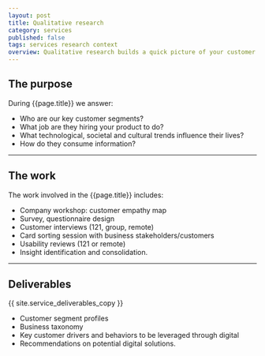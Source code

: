 ```yaml
---
layout: post
title: Qualitative research
category: services
published: false
tags: services research context
overview: Qualitative research builds a quick picture of your customer segments. This customer understanding enables us to review any strategies recommended objectively from the point of view of your customers.
---
```


## The purpose

During {{page.title}} we answer:

* Who are our key customer segments?
* What job are they hiring your product to do?
* What technological, societal and cultural trends influence their lives?
* How do they consume information?

***

## The work

The work involved in the {{page.title}} includes:

* Company workshop: customer empathy map
* Survey, questionnaire design
* Customer interviews (121, group, remote)
* Card sorting session with business stakeholders/customers
* Usability reviews (121 or remote)
* Insight identification and consolidation.

***

## Deliverables

{{ site.service_deliverables_copy }}

* Customer segment profiles
* Business taxonomy
* Key customer drivers and behaviors to be leveraged through digital
* Recommendations on potential digital solutions.